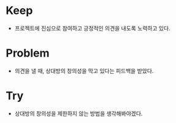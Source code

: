 # Keep
- 프로젝트에 진심으로 참여하고 긍정적인 의견을 내도록 노력하고 있다.

# Problem
- 의견을 낼 때, 상대방의 창의성을 막고 있다는 피드백을 받았다.

# Try
- 상대방의 창의성을 제한하지 않는 방법을 생각해봐야겠다.